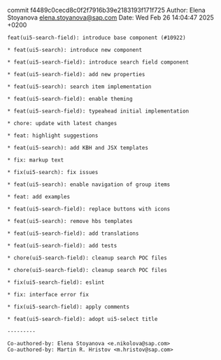commit f4489c0cecd8c0f2f7916b39e2183193f171f725
Author: Elena Stoyanova <elena.stoyanova@sap.com>
Date:   Wed Feb 26 14:04:47 2025 +0200

    feat(ui5-search-field): introduce base component (#10922)
    
    * feat(ui5-search): introduce new component
    
    * feat(ui5-search-field): introduce search field component
    
    * feat(ui5-search-field): add new properties
    
    * feat(ui5-search): search item implementation
    
    * feat(ui5-search-field): enable theming
    
    * feat(ui5-search-field): typeahead initial implementation
    
    * chore: update with latest changes
    
    * feat: highlight suggestions
    
    * feat(ui5-search): add KBH and JSX templates
    
    * fix: markup text
    
    * fix(ui5-search): fix issues
    
    * feat(ui5-search): enable navigation of group items
    
    * feat: add examples
    
    * feat(ui5-search-field): replace buttons with icons
    
    * feat(ui5-search): remove hbs templates
    
    * feat(ui5-search-field): add translations
    
    * feat(ui5-search-field): add tests
    
    * chore(ui5-search-field): cleanup search POC files
    
    * chore(ui5-search-field): cleanup search POC files
    
    * fix(ui5-search-field): eslint
    
    * fix: interface error fix
    
    * fix(ui5-search-field): apply comments
    
    * feat(ui5-search-field): adopt ui5-select title
    
    ---------
    
    Co-authored-by: Elena Stoyanova <e.nikolova@sap.com>
    Co-authored-by: Martin R. Hristov <m.hristov@sap.com>
